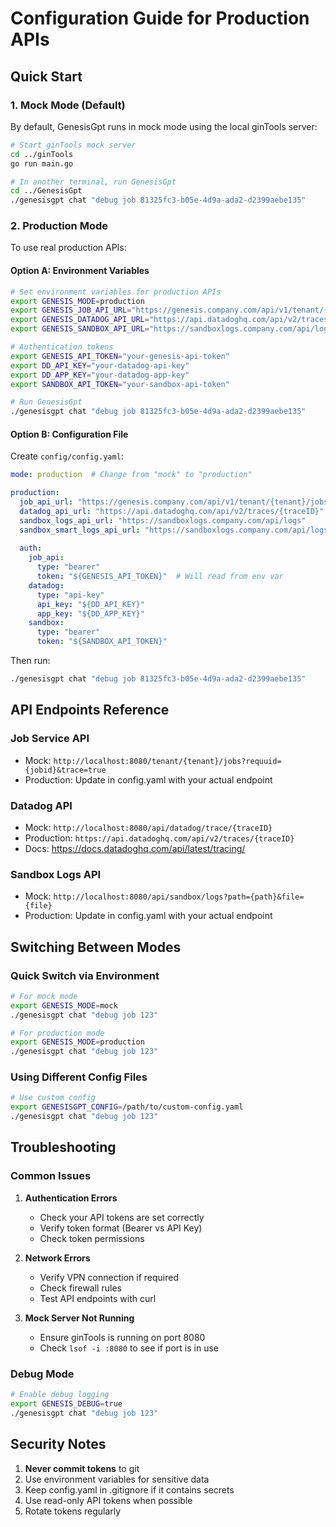 # Configuration Guide for Production APIs

## Quick Start

### 1. Mock Mode (Default)
By default, GenesisGpt runs in mock mode using the local ginTools server:
```bash
# Start ginTools mock server
cd ../ginTools
go run main.go

# In another terminal, run GenesisGpt
cd ../GenesisGpt
./genesisgpt chat "debug job 81325fc3-b05e-4d9a-ada2-d2399aebe135"
```

### 2. Production Mode
To use real production APIs:

#### Option A: Environment Variables
```bash
# Set environment variables for production APIs
export GENESIS_MODE=production
export GENESIS_JOB_API_URL="https://genesis.company.com/api/v1/tenant/{tenant}/jobs"
export GENESIS_DATADOG_API_URL="https://api.datadoghq.com/api/v2/traces/{traceID}"
export GENESIS_SANDBOX_API_URL="https://sandboxlogs.company.com/api/logs"

# Authentication tokens
export GENESIS_API_TOKEN="your-genesis-api-token"
export DD_API_KEY="your-datadog-api-key"
export DD_APP_KEY="your-datadog-app-key"
export SANDBOX_API_TOKEN="your-sandbox-api-token"

# Run GenesisGpt
./genesisgpt chat "debug job 81325fc3-b05e-4d9a-ada2-d2399aebe135"
```

#### Option B: Configuration File
Create `config/config.yaml`:
```yaml
mode: production  # Change from "mock" to "production"

production:
  job_api_url: "https://genesis.company.com/api/v1/tenant/{tenant}/jobs"
  datadog_api_url: "https://api.datadoghq.com/api/v2/traces/{traceID}"
  sandbox_logs_api_url: "https://sandboxlogs.company.com/api/logs"
  sandbox_smart_logs_api_url: "https://sandboxlogs.company.com/api/logs/smart"
  
  auth:
    job_api:
      type: "bearer"
      token: "${GENESIS_API_TOKEN}"  # Will read from env var
    datadog:
      type: "api-key"
      api_key: "${DD_API_KEY}"
      app_key: "${DD_APP_KEY}"
    sandbox:
      type: "bearer"
      token: "${SANDBOX_API_TOKEN}"
```

Then run:
```bash
./genesisgpt chat "debug job 81325fc3-b05e-4d9a-ada2-d2399aebe135"
```

## API Endpoints Reference

### Job Service API
- Mock: `http://localhost:8080/tenant/{tenant}/jobs?requuid={jobid}&trace=true`
- Production: Update in config.yaml with your actual endpoint

### Datadog API
- Mock: `http://localhost:8080/api/datadog/trace/{traceID}`
- Production: `https://api.datadoghq.com/api/v2/traces/{traceID}`
- Docs: https://docs.datadoghq.com/api/latest/tracing/

### Sandbox Logs API
- Mock: `http://localhost:8080/api/sandbox/logs?path={path}&file={file}`
- Production: Update in config.yaml with your actual endpoint

## Switching Between Modes

### Quick Switch via Environment
```bash
# For mock mode
export GENESIS_MODE=mock
./genesisgpt chat "debug job 123"

# For production mode
export GENESIS_MODE=production
./genesisgpt chat "debug job 123"
```

### Using Different Config Files
```bash
# Use custom config
export GENESISGPT_CONFIG=/path/to/custom-config.yaml
./genesisgpt chat "debug job 123"
```

## Troubleshooting

### Common Issues

1. **Authentication Errors**
   - Check your API tokens are set correctly
   - Verify token format (Bearer vs API Key)
   - Check token permissions

2. **Network Errors**
   - Verify VPN connection if required
   - Check firewall rules
   - Test API endpoints with curl

3. **Mock Server Not Running**
   - Ensure ginTools is running on port 8080
   - Check `lsof -i :8080` to see if port is in use

### Debug Mode
```bash
# Enable debug logging
export GENESIS_DEBUG=true
./genesisgpt chat "debug job 123"
```

## Security Notes

1. **Never commit tokens** to git
2. Use environment variables for sensitive data
3. Keep config.yaml in .gitignore if it contains secrets
4. Use read-only API tokens when possible
5. Rotate tokens regularly